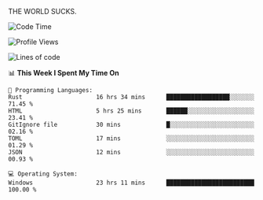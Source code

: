 THE WORLD SUCKS.

<!--START_SECTION:waka-->
![Code Time](http://img.shields.io/badge/Code%20Time-256%20hrs%2018%20mins-blue)

![Profile Views](http://img.shields.io/badge/Profile%20Views-0-blue)

![Lines of code](https://img.shields.io/badge/From%20Hello%20World%20I%27ve%20Written-1.5%20million%20lines%20of%20code-blue)

📊 **This Week I Spent My Time On** 

```text
💬 Programming Languages: 
Rust                     16 hrs 34 mins      ██████████████████░░░░░░░   71.45 % 
HTML                     5 hrs 25 mins       ██████░░░░░░░░░░░░░░░░░░░   23.41 % 
GitIgnore file           30 mins             █░░░░░░░░░░░░░░░░░░░░░░░░   02.16 % 
TOML                     17 mins             ░░░░░░░░░░░░░░░░░░░░░░░░░   01.29 % 
JSON                     12 mins             ░░░░░░░░░░░░░░░░░░░░░░░░░   00.93 % 

💻 Operating System: 
Windows                  23 hrs 11 mins      █████████████████████████   100.00 % 
```


<!--END_SECTION:waka-->
